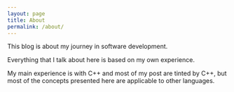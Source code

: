```yaml
---
layout: page
title: About
permalink: /about/
---
```


This blog is about my journey in software development.

Everything that I talk about here is based on my own experience.

My main experience is with C++ and most of my post are tinted by C++, but most of the concepts presented here are applicable to other languages.